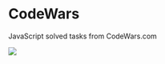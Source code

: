 # CodeWars
JavaScript solved tasks from CodeWars.com

<a href="https://www.codewars.com/users/jstepiko" target="_blank"><img src="https://www.codewars.com/users/jstepiko/badges/large"></a>
